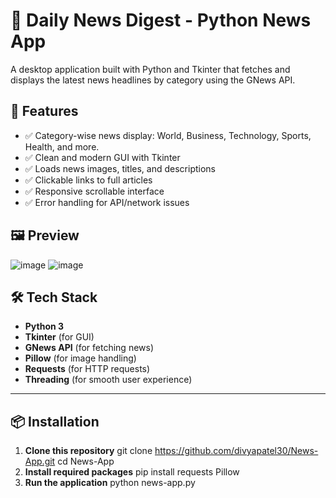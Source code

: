 # 📰 Daily News Digest - Python News App

A desktop application built with Python and Tkinter that fetches and displays the latest news headlines by category using the GNews API.

## 🚀 Features

- ✅ Category-wise news display: World, Business, Technology, Sports, Health, and more.
- ✅ Clean and modern GUI with Tkinter
- ✅ Loads news images, titles, and descriptions
- ✅ Clickable links to full articles
- ✅ Responsive scrollable interface
- ✅ Error handling for API/network issues

## 🖼️ Preview
![image](https://github.com/user-attachments/assets/aa3adf98-9cbb-4b3a-baf7-17cc5b649cb8)
![image](https://github.com/user-attachments/assets/401e9533-b0aa-4fa5-88a1-f1720196c236)



## 🛠️ Tech Stack

- **Python 3**
- **Tkinter** (for GUI)
- **GNews API** (for fetching news)
- **Pillow** (for image handling)
- **Requests** (for HTTP requests)
- **Threading** (for smooth user experience)

---

## 📦 Installation

1. **Clone this repository**
   git clone https://github.com/divyapatel30/News-App.git
   cd News-App
2. **Install required packages**
   pip install requests Pillow
3. **Run the application**
   python news-app.py   
   
